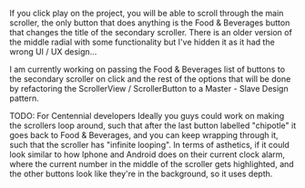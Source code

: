 If you click play on the project, you will be able to 
scroll through the main scroller, the only button that 
does anything is the Food & Beverages button that changes 
the title of the secondary scroller. 
There is an older version of the middle radial with 
some functionality but I've hidden it as it had the wrong
UI / UX design... 

I am currently working on passing the Food & Beverages list
of buttons to the secondary scroller on click and the rest of the options
that will be done by refactoring the ScrollerView / ScrollerButton to a 
Master - Slave Design pattern.


TODO: For Centennial developers
Ideally you guys could work on making the scrollers loop around, 
such that after the last button labelled "chipotle" it goes back to Food & Beverages,
and you can keep wrapping through it, such that the scroller has "infinite looping". 
In terms of asthetics, if it could look similar to how Iphone and Android does on their current clock alarm, 
where the current number in the middle of the scroller gets highlighted, and the other buttons look like they're in the background, so it uses depth. 